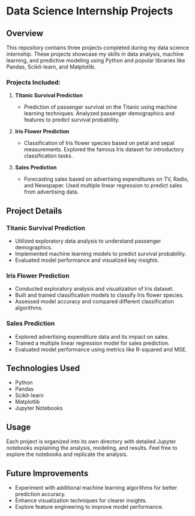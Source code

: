 # Data Science Internship Projects

## Overview

This repository contains three projects completed during my data science internship. These projects showcase my skills in data analysis, machine learning, and predictive modeling using Python and popular libraries like Pandas, Scikit-learn, and Matplotlib.

### Projects Included:

1. **Titanic Survival Prediction**
   - Prediction of passenger survival on the Titanic using machine learning techniques. Analyzed passenger demographics and features to predict survival probability.

2. **Iris Flower Prediction**
   - Classification of Iris flower species based on petal and sepal measurements. Explored the famous Iris dataset for introductory classification tasks.

3. **Sales Prediction**
   - Forecasting sales based on advertising expenditures on TV, Radio, and Newspaper. Used multiple linear regression to predict sales from advertising data.

## Project Details

### Titanic Survival Prediction

- Utilized exploratory data analysis to understand passenger demographics.
- Implemented machine learning models to predict survival probability.
- Evaluated model performance and visualized key insights.

### Iris Flower Prediction

- Conducted exploratory analysis and visualization of Iris dataset.
- Built and trained classification models to classify Iris flower species.
- Assessed model accuracy and compared different classification algorithms.

### Sales Prediction

- Explored advertising expenditure data and its impact on sales.
- Trained a multiple linear regression model for sales prediction.
- Evaluated model performance using metrics like R-squared and MSE.

## Technologies Used

- Python
- Pandas
- Scikit-learn
- Matplotlib
- Jupyter Notebooks

## Usage

Each project is organized into its own directory with detailed Jupyter notebooks explaining the analysis, modeling, and results. Feel free to explore the notebooks and replicate the analysis.

## Future Improvements

- Experiment with additional machine learning algorithms for better prediction accuracy.
- Enhance visualization techniques for clearer insights.
- Explore feature engineering to improve model performance.

